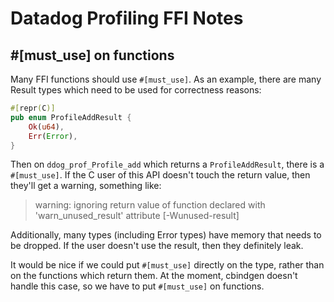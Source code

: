 # Datadog Profiling FFI Notes

## \#[must_use] on functions

Many FFI functions should use `#[must_use]`. As an example, there are many
Result types which need to be used for correctness reasons:

```rust
#[repr(C)]
pub enum ProfileAddResult {
    Ok(u64),
    Err(Error),
}
```

Then on `ddog_prof_Profile_add` which returns a `ProfileAddResult`, there is a
`#[must_use]`. If the C user of this API doesn't touch the return value, then
they'll get a warning, something like:

> warning: ignoring return value of function declared with
> 'warn_unused_result' attribute [-Wunused-result]

Additionally, many types (including Error types) have memory that needs to
be dropped. If the user doesn't use the result, then they definitely leak.

It would be nice if we could put `#[must_use]` directly on the type, rather
than on the functions which return them. At the moment, cbindgen doesn't
handle this case, so we have to put `#[must_use]` on functions.
